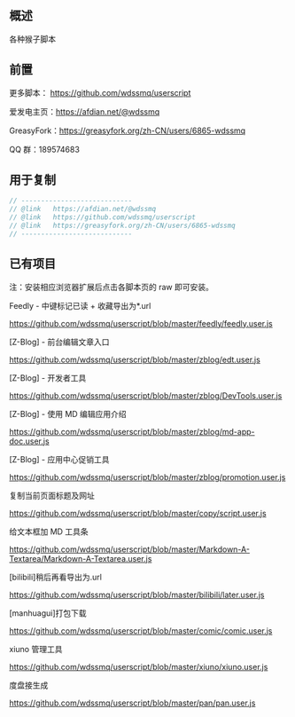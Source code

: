 ## 概述

各种猴子脚本

## 前置

更多脚本： https://github.com/wdssmq/userscript

爱发电主页：https://afdian.net/@wdssmq

GreasyFork：https://greasyfork.org/zh-CN/users/6865-wdssmq

QQ 群：189574683

## 用于复制

```js
// ----------------------------
// @link   https://afdian.net/@wdssmq
// @link   https://github.com/wdssmq/userscript
// @link   https://greasyfork.org/zh-CN/users/6865-wdssmq
// ----------------------------
```

## 已有项目

注：安装相应浏览器扩展后点击各脚本页的 raw 即可安装。

Feedly - 中键标记已读 + 收藏导出为\*.url

https://github.com/wdssmq/userscript/blob/master/feedly/feedly.user.js

\[Z-Blog\] - 前台编辑文章入口

https://github.com/wdssmq/userscript/blob/master/zblog/edt.user.js

\[Z-Blog\] - 开发者工具

https://github.com/wdssmq/userscript/blob/master/zblog/DevTools.user.js

\[Z-Blog\] - 使用 MD 编辑应用介绍

https://github.com/wdssmq/userscript/blob/master/zblog/md-app-doc.user.js

\[Z-Blog\] - 应用中心促销工具

https://github.com/wdssmq/userscript/blob/master/zblog/promotion.user.js

复制当前页面标题及网址

https://github.com/wdssmq/userscript/blob/master/copy/script.user.js

给文本框加 MD 工具条

https://github.com/wdssmq/userscript/blob/master/Markdown-A-Textarea/Markdown-A-Textarea.user.js

\[bilibili\]稍后再看导出为.url

https://github.com/wdssmq/userscript/blob/master/bilibili/later.user.js

\[manhuagui\]打包下载

https://github.com/wdssmq/userscript/blob/master/comic/comic.user.js

xiuno 管理工具

https://github.com/wdssmq/userscript/blob/master/xiuno/xiuno.user.js

度盘接生成

https://github.com/wdssmq/userscript/blob/master/pan/pan.user.js
